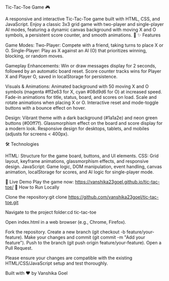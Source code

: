 Tic-Tac-Toe Game 🎮

A responsive and interactive Tic-Tac-Toe game built with HTML, CSS, and JavaScript. Enjoy a classic 3x3 grid game with two-player and single-player AI modes, featuring a dynamic canvas background with moving X and O symbols, a persistent score counter, and smooth animations. 🚀
✨ Features

Game Modes:
Two-Player: Compete with a friend, taking turns to place X or O.
Single-Player: Play as X against an AI (O) that prioritizes winning, blocking, or random moves.


Gameplay Enhancements:
Win or draw messages display for 2 seconds, followed by an automatic board reset.
Score counter tracks wins for Player X and Player O, saved in localStorage for persistence.


Visuals & Animations:
Animated background with 50 moving X and O symbols (magenta #ff2e63 for X, cyan #08d9d6 for O) at increased speed.
Fade-in animations for title, status, board, and scores on load.
Scale and rotate animations when placing X or O.
Interactive reset and mode-toggle buttons with a bounce effect on hover.


Design:
Vibrant theme with a dark background (#1a1a2e) and neon green buttons (#00ff7f).
Glassmorphism effect on the board and score display for a modern look.
Responsive design for desktops, tablets, and mobiles (adjusts for screens < 400px).



🛠️ Technologies

HTML: Structure for the game board, buttons, and UI elements.
CSS: Grid layout, keyframe animations, glassmorphism effects, and responsive design.
JavaScript: Game logic, DOM manipulation, event handling, canvas animation, localStorage for scores, and AI logic for single-player mode.

🎯 Live Demo
Play the game now: https://vanshika23goel.github.io/tic-tac-toe/
🚀 How to Run Locally

Clone the repository:git clone https://github.com/vanshika23goel/tic-tac-toe.git


Navigate to the project folder:cd tic-tac-toe


Open index.html in a web browser (e.g., Chrome, Firefox).



Fork the repository.
Create a new branch (git checkout -b feature/your-feature).
Make your changes and commit (git commit -m "Add your feature").
Push to the branch (git push origin feature/your-feature).
Open a Pull Request.

Please ensure your changes are compatible with the existing HTML/CSS/JavaScript setup and test thoroughly.


Built with ❤️ by Vanshika Goel

